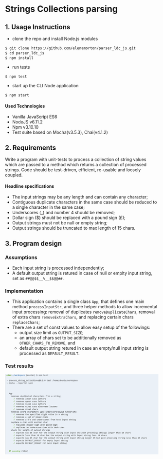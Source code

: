 # Strings Collections parsing

## 1. Usage Instructions
* clone the repo and install Node.js modules
```shell
$ git clone https://github.com/elenamorton/parser_ldc_js.git
$ cd parser_ldc_js
$ npm install
```
* run tests
```shell
$ npm test
```
* start up the CLI Node application
```shell
$ npm start
```
#### Used Technologies
* Vanilla JavaScript ES6
* NodeJS v6.11.2
* Npm v3.10.10
* Test suite based on Mocha(v3.5.3), Chai(v4.1.2)

## 2. Requirements

Write a program with unit-tests to process a collection of string values which are passed to a method which returns a collection of processed strings. Code should be test-driven, efficient, re-usable and loosely coupled.

#### Headline specifications

 * The input strings may be any length and can contain any character;
 * Contiguous duplicate characters in the same case should be reduced to a single character in the same case; 
 * Underscores (_) and number 4 should be removed;
 * Dollar sign ($) should be replaced with a pound sign (£); 
 * Output strings must not be null or empty string;
 * Output strings should be truncated to max length of 15 chars. 

## 3. Program design

### Assumptions
 * Each input string is processed independently;
 * A default output string is retured in case of null or emplty input string, set as `##@@$$__%__$$@@##`. 

### Implementation
* This application contains a single class `App`, that defines one main method `processInputStr`, and three helper methods to allow incremental input processing: removal of duplicates `removeDuplicateChars`, removal of extra chars `removeExtraChars`, and replacing certain chars `replaceChars`;
* There are a set of const values to allow easy setup of the followings: 
    * output size limit as `OUTPUT_SIZE`;
    * an array of chars set to be additionally removed as `OTHER_CHARS_TO_REMOVE`, and 
    * default output string retured in case an empty/null input string is processed as `DEFAULT_RESULT`.

### Test results
![Test results](./test_run_parser.png)
